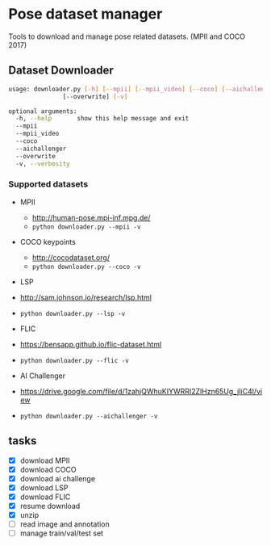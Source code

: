 # Pose dataset manager

Tools to download and manage pose related datasets. (MPII and COCO 2017)

## Dataset Downloader

```sh
usage: downloader.py [-h] [--mpii] [--mpii_video] [--coco] [--aichallenger]
               [--overwrite] [-v]

optional arguments:
  -h, --help       show this help message and exit
  --mpii
  --mpii_video
  --coco
  --aichallenger
  --overwrite
  -v, --verbosity
```

### Supported datasets

- MPII
  - http://human-pose.mpi-inf.mpg.de/
  - `python downloader.py --mpii -v`

- COCO keypoints
  - http://cocodataset.org/
  - `python downloader.py --coco -v`

- LSP
- http://sam.johnson.io/research/lsp.html
- `python downloader.py --lsp -v`

- FLIC
- https://bensapp.github.io/flic-dataset.html
- `python downloader.py --flic -v`

- AI Challenger
- https://drive.google.com/file/d/1zahjQWhuKIYWRRI2ZlHzn65Ug_jIiC4l/view
- `python downloader.py --aichallenger -v`

## tasks

- [x] download MPII
- [x] download COCO
- [x] download ai challenge
- [x] download LSP
- [x] download FLIC
- [x] resume download
- [x] unzip
- [ ] read image and annotation
- [ ] manage train/val/test set